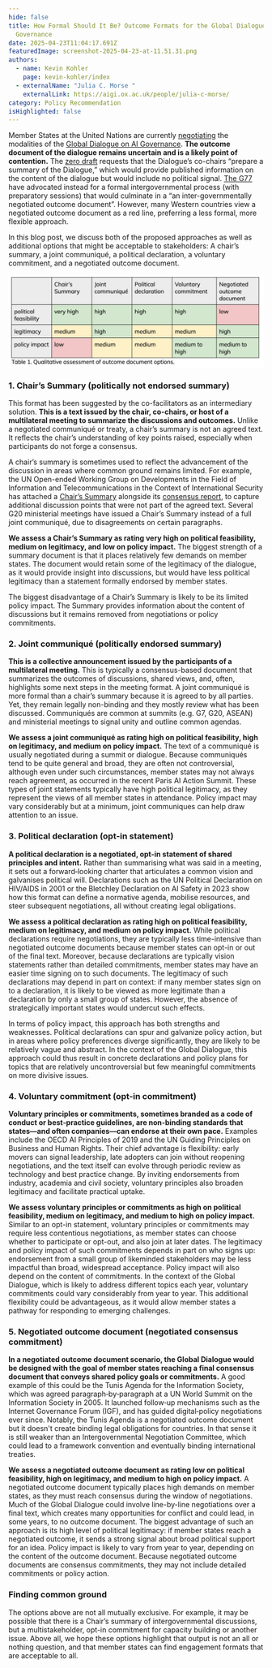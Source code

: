 ```yaml
---
hide: false
title: How Formal Should It Be? Outcome Formats for the Global Dialogue on AI
  Governance
date: 2025-04-23T11:04:17.691Z
featuredImage: screenshot-2025-04-23-at-11.51.31.png
authors:
  - name: Kevin Kohler
    page: kevin-kohler/index
  - externalName: "Julia C. Morse "
    externalLink: https://aigi.ox.ac.uk/people/julia-c-morse/
category: Policy Recommendation
isHighlighted: false
---
```

Member States at the United Nations are currently [negotiating](https://www.un.org/global-digital-compact/en/ai) the modalities of the [Global Dialogue on AI Governance](https://www.un.org/global-digital-compact/en/ai). **The outcome document of the dialogue remains uncertain and is a likely point of contention.** The [zero draft](https://www.un.org/global-digital-compact/sites/default/files/2025-03/ai_panel_and_dialogue_zero_draft_19_march_2025.pdf) requests that the Dialogue’s co-chairs “prepare a summary of the Dialogue,” which would provide published information on the content of the dialogue but would include no political signal. [The G77](https://www.simoninstitute.ch/blog/post/response-to-the-g77-proposal-on-the-independent-international-scientific-panel-on-ai/) have advocated instead for a formal intergovernmental process (with preparatory sessions) that would culminate in a “an inter-governmentally negotiated outcome document”. However, many Western countries view a negotiated outcome document as a red line, preferring a less formal, more flexible approach. 

In this blog post, we discuss both of the proposed approaches as well as additional options that might be acceptable to stakeholders: A chair’s summary, a joint communiqué, a political declaration, a voluntary commitment, and a negotiated outcome document.

![](screenshot-2025-04-23-at-13.06.51.png)

### 1. Chair’s Summary (politically not endorsed summary)

This format has been suggested by the co-facilitators as an intermediary solution. **This is a text issued by the chair, co-chairs, or host of a multilateral meeting to summarize the discussions and outcomes.** Unlike a negotiated communiqué or treaty, a chair’s summary is not an agreed text. It reflects the chair’s understanding of key points raised, especially when participants do not forge a consensus. 

A chair’s summary is sometimes used to reflect the advancement of the discussion in areas where common ground remains limited. For example, the UN Open-ended Working Group on Developments in the Field of Information and Telecommunications in the Context of International Security has attached a [Chair’s Summary](https://front.un-arm.org/wp-content/uploads/2021/03/Chairs-Summary-A-AC.290-2021-CRP.3-technical-reissue.pdf) alongside its [consensus report](https://front.un-arm.org/wp-content/uploads/2021/03/Final-report-A-AC.290-2021-CRP.2.pdf), to capture additional discussion points that were not part of the agreed text. Several G20 ministerial meetings have issued a Chair’s Summary instead of a full joint communiqué, due to disagreements on certain paragraphs.

**We assess a Chair’s Summary as rating very high on political feasibility, medium on legitimacy, and low on policy impact.** The biggest strength of a summary document is that it places relatively few demands on member states. The document would retain some of the legitimacy of the dialogue, as it would provide insight into discussions, but would have less political legitimacy than a statement formally endorsed by member states. 

The biggest disadvantage of a Chair’s Summary is likely to be its limited policy impact. The Summary provides information about the content of discussions but it remains removed from negotiations or policy commitments.

### 2. Joint communiqué (politically endorsed summary)

**This is a collective announcement issued by the participants of a multilateral meeting.** This is typically a consensus-based document that summarizes the outcomes of discussions, shared views, and, often, highlights some next steps in the meeting format. A joint communiqué is more formal than a chair’s summary because it is agreed to by all parties. Yet, they remain legally non-binding and they mostly review what has been discussed. Communiqués are common at summits (e.g. G7, G20, ASEAN) and ministerial meetings to signal unity and outline common agendas. 

**We assess a joint communiqué as rating high on political feasibility, high on legitimacy, and medium on policy impact.** The text of a communiqué is usually negotiated during a summit or dialogue. Because communiqués tend to be quite general and broad, they are often not controversial, although even under such circumstances, member states may not always reach agreement, as occurred in the recent Paris AI Action Summit. These types of joint statements typically have high political legitimacy, as they represent the views of all member states in attendance. Policy impact may vary considerably but at a minimum, joint communiques can help draw attention to an issue. 

### 3. Political declaration (opt-in statement)

**A political declaration is a negotiated, opt-in statement of shared principles and intent.** Rather than summarising what was said in a meeting, it sets out a forward‑looking charter that articulates a common vision and galvanises political will. Declarations such as the UN Political Declaration on HIV/AIDS in 2001 or the Bletchley Declaration on AI Safety in 2023 show how this format can define a normative agenda, mobilise resources, and steer subsequent negotiations, all without creating legal obligations. 

**We assess a political declaration as rating high on political feasibility, medium on legitimacy, and medium on policy impact.** While political declarations require negotiations, they are typically less time-intensive than negotiated outcome documents because member states can opt-in or out of the final text. Moreover, because declarations are typically vision statements rather than detailed commitments, member states may have an easier time signing on to such documents. The legitimacy of such declarations may depend in part on context: if many member states sign on to a declaration, it is likely to be viewed as more legitimate than a declaration by only a small group of states. However, the absence of strategically important states would undercut such effects.  

In terms of policy impact, this approach has both strengths and weaknesses. Political declarations can spur and galvanize policy action, but in areas where policy preferences diverge significantly, they are likely to be relatively vague and abstract. In the context of the Global Dialogue, this approach could thus result in concrete declarations and policy plans for topics that are relatively uncontroversial but few meaningful commitments on more divisive issues.  

### 4. Voluntary commitment (opt-in commitment)

**Voluntary principles or commitments, sometimes branded as a code of conduct or best‑practice guidelines, are non‑binding standards that states—and often companies—can endorse at their own pace.** Examples include the OECD AI Principles of 2019 and the UN Guiding Principles on Business and Human Rights. Their chief advantage is flexibility: early movers can signal leadership, late adopters can join without reopening negotiations, and the text itself can evolve through periodic review as technology and best practice change. By inviting endorsements from industry, academia and civil society, voluntary principles also broaden legitimacy and facilitate practical uptake. 

**We assess voluntary principles or commitments as high on political feasibility, medium on legitimacy, and medium to high on policy impact.** Similar to an opt-in statement, voluntary principles or commitments may require less contentious negotiations, as member states can choose whether to participate or opt-out, and also join at later dates. The legitimacy and policy impact of such commitments depends in part on who signs up: endorsement from a small group of likeminded stakeholders may be less impactful than broad, widespread acceptance. Policy impact will also depend on the content of commitments. In the context of the Global Dialogue, which is likely to address different topics each year, voluntary commitments could vary considerably from year to year. This additional flexibility could be advantageous, as it would allow member states a pathway for responding to emerging challenges. 

### 5. Negotiated outcome document (negotiated consensus commitment)

**In a negotiated outcome document scenario, the Global Dialogue would be designed with the goal of member states reaching a final consensus document that conveys shared policy goals or commitments.** A good example of this could be the Tunis Agenda for the Information Society, which was agreed paragraph‑by‑paragraph at a UN World Summit on the Information Society in 2005. It launched follow‑up mechanisms such as the Internet Governance Forum (IGF), and has guided digital‑policy negotiations ever since. Notably, the Tunis Agenda is a negotiated outcome document but it doesn't create binding legal obligations for countries. In that sense it is still weaker than an Intergovernmental Negotiation Committee, which could lead to a framework convention and eventually binding international treaties.

**We assess a negotiated outcome document as rating low on political feasibility, high on legitimacy, and medium to high on policy impact.** A negotiated outcome document typically places high demands on member states, as they must reach consensus during the window of negotiations. Much of the Global Dialogue could involve line-by-line negotiations over a final text, which creates many opportunities for conflict and could lead, in some years, to no outcome document. The biggest advantage of such an approach is its high level of political legitimacy: if member states reach a negotiated outcome, it sends a strong signal about broad political support for an idea. Policy impact is likely to vary from year to year, depending on the content of the outcome document. Because negotiated outcome documents are consensus commitments, they may not include detailed commitments or policy action. 

### Finding common ground

The options above are not all mutually exclusive. For example, it may be possible that there is a Chair’s summary of intergovernmental discussions, but a multistakeholder, opt-in commitment for capacity building or another issue. Above all, we hope these options highlight that output is not an all or nothing question, and that member states can find engagement formats that are acceptable to all.